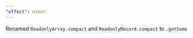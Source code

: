 ```yaml
---
"effect": minor
---
```


Renamed `ReadonlyArray.compact` and `ReadonlyRecord.compact` to `.getSome`
